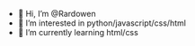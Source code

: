 - 👋 Hi, I’m @Rardowen
- 👀 I’m interested in python/javascript/css/html
- 🌱 I’m currently learning html/css

